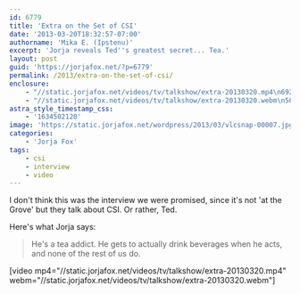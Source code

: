 ```yaml
---
id: 6779
title: 'Extra on the Set of CSI'
date: '2013-03-20T18:32:57-07:00'
authorname: 'Mika E. (Ipstenu)'
excerpt: 'Jorja reveals Ted''s greatest secret... Tea.'
layout: post
guid: 'https://jorjafox.net/?p=6779'
permalink: /2013/extra-on-the-set-of-csi/
enclosure:
    - "//static.jorjafox.net/videos/tv/talkshow/extra-20130320.mp4\n6927879\nvideo/mp4\n"
    - "//static.jorjafox.net/videos/tv/talkshow/extra-20130320.webm\n5605085\nvideo/webm\n"
astra_style_timestamp_css:
    - '1634502120'
image: 'https://static.jorjafox.net/wordpress/2013/03/vlcsnap-00007.jpg'
categories:
    - 'Jorja Fox'
tags:
    - csi
    - interview
    - video
---
```


I don't think this was the interview we were promised, since it's not 'at the Grove' but they talk about CSI. Or rather, Ted.

Here's what Jorja says:
<blockquote>He's a tea addict. He gets to actually drink beverages when he acts, and none of the rest of us do.</blockquote>
[video mp4="//static.jorjafox.net/videos/tv/talkshow/extra-20130320.mp4" webm="//static.jorjafox.net/videos/tv/talkshow/extra-20130320.webm"]
